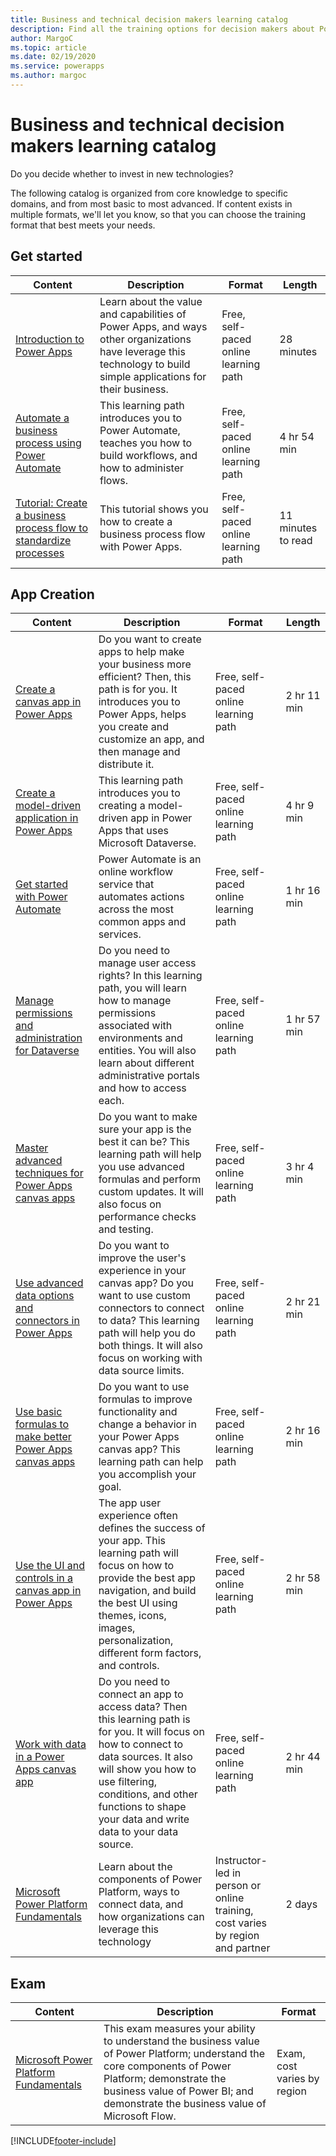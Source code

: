 ```yaml
---
title: Business and technical decision makers learning catalog
description: Find all the training options for decision makers about Power Apps
author: MargoC
ms.topic: article
ms.date: 02/19/2020
ms.service: powerapps
ms.author: margoc
---
```


# Business and technical decision makers learning catalog

Do you decide whether to invest in new technologies?

The following catalog is organized from core knowledge to specific domains, and from most basic to most advanced. If content exists in multiple formats, we'll let you know, so that you can choose the training format that best meets your needs.

## Get started<a name="get-started"></a>

| Content | Description | Format | Length |
|---------|-------------|--------|--------|
| [Introduction to Power Apps](/learn/modules/introduction-power-apps/) | Learn about the value and capabilities of Power Apps, and ways other organizations have leverage this technology to build simple applications for their business. | Free, self-paced online learning path | 28 minutes |
| [Automate a business process using Power Automate](/learn/paths/automate-process-power-automate/) | This learning path introduces you to Power Automate, teaches you how to build workflows, and how to administer flows. | Free, self-paced online learning path | 4 hr 54 min |
| [Tutorial: Create a business process flow to standardize processes](/power-automate/create-business-process-flow) | This tutorial shows you how to create a business process flow with Power Apps. | Free, self-paced online learning path | 11 minutes to read |

## App Creation<a name="app-creation"></a>

| Content | Description | Format | Length |
|---------|-------------|--------|--------|
| [Create a canvas app in Power Apps](/learn/paths/create-powerapps/) | Do you want to create apps to help make your business more efficient? Then, this path is for you. It introduces you to Power Apps, helps you create and customize an app, and then manage and distribute it. | Free, self-paced online learning path | 2 hr 11 min |
| [Create a model-driven application in Power Apps](/learn/paths/create-app-models-business-processes/) | This learning path introduces you to creating a model-driven app in Power Apps that uses Microsoft Dataverse. | Free, self-paced online learning path | 4 hr 9 min |
| [Get started with Power Automate](/learn/modules/get-started-flows/) | Power Automate is an online workflow service that automates actions across the most common apps and services. | Free, self-paced online learning path | 1 hr 16 min |
| [Manage permissions and administration for Dataverse](/learn/paths/manage-permissions-administration-common-data-service/) | Do you need to manage user access rights? In this learning path, you will learn how to manage permissions associated with environments and entities. You will also learn about different administrative portals and how to access each. | Free, self-paced online learning path | 1 hr 57 min |
| [Master advanced techniques for Power Apps canvas apps](/learn/paths/understand-advanced-topics/) | Do you want to make sure your app is the best it can be? This learning path will help you use advanced formulas and perform custom updates. It will also focus on performance checks and testing. | Free, self-paced online learning path | 3 hr 4 min |
| [Use advanced data options and connectors in Power Apps](/learn/paths/advanced-data-options-and-connectors/) | Do you want to improve the user's experience in your canvas app? Do you want to use custom connectors to connect to data? This learning path will help you do both things. It will also focus on working with data source limits. | Free, self-paced online learning path | 2 hr 21 min |
| [Use basic formulas to make better Power Apps canvas apps](/learn/paths/use-basic-formulas-powerapps-canvas-app/) | Do you want to use formulas to improve functionality and change a behavior in your Power Apps canvas app? This learning path can help you accomplish your goal. | Free, self-paced online learning path | 2 hr 16 min |
| [Use the UI and controls in a canvas app in Power Apps](/learn/paths/ui-controls-canvas-app-powerapps/) | The app user experience often defines the success of your app. This learning path will focus on how to provide the best app navigation, and build the best UI using themes, icons, images, personalization, different form factors, and controls. | Free, self-paced online learning path | 2 hr 58 min |
| [Work with data in a Power Apps canvas app](/learn/paths/work-with-data-in-a-canvas-app/) | Do you need to connect an app to access data? Then this learning path is for you. It will focus on how to connect to data sources. It also will show you how to use filtering, conditions, and other functions to shape your data and write data to your data source. | Free, self-paced online learning path | 2 hr 44 min |
| [Microsoft Power Platform Fundamentals](/learn/certifications/courses/pl-900t00) | Learn about the components of Power Platform, ways to connect data, and how organizations can leverage this technology | Instructor-led in person or online training, cost varies by region and partner | 2 days |

## Exam<a name="exam"></a>

| Content | Description | Format |
|---------|-------------|--------|
| [Microsoft Power Platform Fundamentals](/learn/certifications/exams/pl-900) | This exam measures your ability to understand the business value of Power Platform; understand the core components of Power Platform; demonstrate the business value of Power BI; and demonstrate the business value of Microsoft Flow. | Exam, cost varies by region |

[!INCLUDE[footer-include](../includes/footer-banner.md)]
